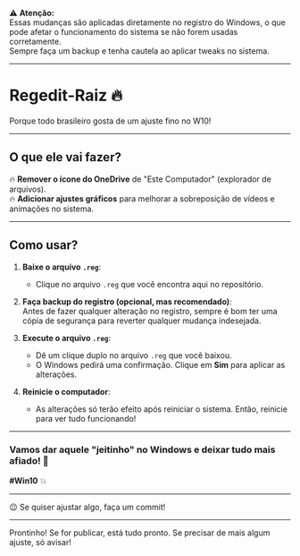 ⚠️ **Atenção:**  
Essas mudanças são aplicadas diretamente no registro do Windows, o que pode afetar o funcionamento do sistema se não forem usadas corretamente.  
Sempre faça um backup e tenha cautela ao aplicar tweaks no sistema.

---

# Regedit-Raiz 🔥  
Porque todo brasileiro gosta de um ajuste fino no W10!

---

## O que ele vai fazer?

🔥 **Remover o ícone do OneDrive** de "Este Computador" (explorador de arquivos).  
🔥 **Adicionar ajustes gráficos** para melhorar a sobreposição de vídeos e animações no sistema.

---

## Como usar?

1. **Baixe o arquivo `.reg`**:  
   - Clique no arquivo `.reg` que você encontra aqui no repositório.

2. **Faça backup do registro (opcional, mas recomendado)**:  
   Antes de fazer qualquer alteração no registro, sempre é bom ter uma cópia de segurança para reverter qualquer mudança indesejada.

3. **Execute o arquivo `.reg`**:  
   - Dê um clique duplo no arquivo `.reg` que você baixou.
   - O Windows pedirá uma confirmação. Clique em **Sim** para aplicar as alterações.

4. **Reinicie o computador**:  
   - As alterações só terão efeito após reiniciar o sistema. Então, reinicie para ver tudo funcionando!

---

### Vamos dar aquele "jeitinho" no Windows e deixar tudo mais afiado! 🚀  
**#Win10** 💥

---

😉 Se quiser ajustar algo, faça um commit!

---

Prontinho! Se for publicar, está tudo pronto. Se precisar de mais algum ajuste, só avisar!